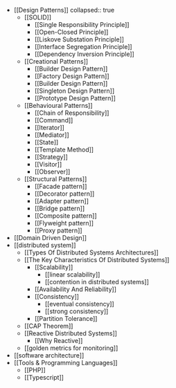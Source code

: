 - [[Design Patterns]]
  collapsed:: true
	- [[SOLID]]
		- [[Single Responsibility Principle]]
		- [[Open-Closed Principle]]
		- [[Liskove Substation Principle]]
		- [[Interface Segregation Principle]]
		- [[Dependency Inversion Principle]]
	- [[Creational Patterns]]
		- [[Builder Design Pattern]]
		- [[Factory Design Pattern]]
		- [[Builder Design Pattern]]
		- [[Singleton Design Pattern]]
		- [[Prototype Design Pattern]]
	- [[Behavioural Patterns]]
		- [[Chain of Responsibility]]
		- [[Command]]
		- [[Iterator]]
		- [[Mediator]]
		- [[State]]
		- [[Template Method]]
		- [[Strategy]]
		- [[Visitor]]
		- [[Observer]]
	- [[Structural Patterns]]
		- [[Facade pattern]]
		- [[Decorator pattern]]
		- [[Adapter pattern]]
		- [[Bridge pattern]]
		- [[Composite pattern]]
		- [[Flyweight pattern]]
		- [[Proxy pattern]]
- [[Domain Driven Design]]
- [[distributed system]]
	- [[Types Of Distributed Systems Architectures]]
	- [[The Key Characteristics Of Distributed Systems]]
		- [[Scalability]]
			- [[linear scalability]]
			- [[contention in distributed systems]]
		- [[Availability And Reliability]]
		- [[Consistency]]
			- [[eventual consistency]]
			- [[strong consistency]]
		- [[Partition Tolerance]]
	- [[CAP Theorem]]
	- [[Reactive Distributed Systems]]
		- [[Why Reactive]]
	- [[golden metrics for monitoring]]
- [[software architecture]]
- [[Tools & Programming Languages]]
	- [[PHP]]
	- [[Typescript]]